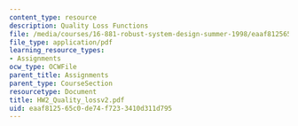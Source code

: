 ```yaml
---
content_type: resource
description: Quality Loss Functions
file: /media/courses/16-881-robust-system-design-summer-1998/eaaf812565c0de74f7233410d311d795_HW2_Quality_lossv2.pdf
file_type: application/pdf
learning_resource_types:
- Assignments
ocw_type: OCWFile
parent_title: Assignments
parent_type: CourseSection
resourcetype: Document
title: HW2_Quality_lossv2.pdf
uid: eaaf8125-65c0-de74-f723-3410d311d795
---
```

